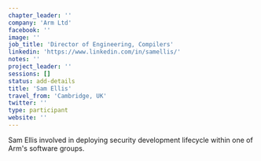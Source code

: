 ```yaml
---
chapter_leader: ''
company: 'Arm Ltd'
facebook: ''
image: ''
job_title: 'Director of Engineering, Compilers'
linkedin: 'https://www.linkedin.com/in/samellis/'
notes: ''
project_leader: ''
sessions: []
status: add-details
title: 'Sam Ellis'
travel_from: 'Cambridge, UK'
twitter: ''
type: participant
website: ''
---
```


<!-- put more details about participant here -->
Sam Ellis involved in deploying security development lifecycle within one of Arm's software groups.
